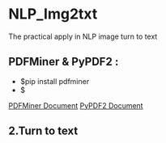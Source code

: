 # NLP_Img2txt
The practical apply in NLP image turn to text

## PDFMiner & PyPDF2 : 
- $pip install pdfminer 
- $ 

[PDFMiner Document](https://pdfminer-docs.readthedocs.io/programming.html#performing-layout-analysis) 
[PyPDF2 Document](https://ithelp.ithome.com.tw/articles/10221247)



## 2.Turn to text